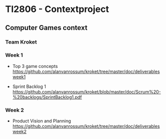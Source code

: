 # TI2806 - Contextproject
## Computer Games context
### Team Kroket

### Week 1

- Top 3 game concepts  
https://github.com/alanvanrossum/kroket/tree/master/doc/deliverablesweek1

- Sprint Backlog 1  
https://github.com/alanvanrossum/kroket/blob/master/doc/Scrum%20-%20backlogs/SprintBacklog1.pdf

### Week 2

- Product Vision and Planning
https://github.com/alanvanrossum/kroket/tree/master/doc/deliverablesweek2
